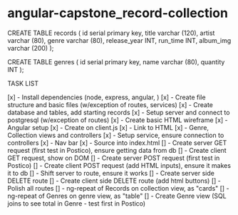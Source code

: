 # angular-capstone_record-collection

CREATE TABLE records (
id serial primary key,
title varchar (120),
artist varchar (80),
genre varchar (80),
release_year INT,
run_time INT,
album_img varchar (200)
);

CREATE TABLE genres (
id serial primary key,
name varchar (80),
quantity INT
);

TASK LIST

[x] - Install dependencies (node, express, angular, )
[x] - Create file structure and basic files (w/exception of routes, services)
[x] - Create database and tables, add starting records
[x] - Setup server and connect to postgresql (w/exception of routes)
[x] - Create basic HTML wireframe
[x] - Angular setup
    [x] - Create on client.js
    [x] - Link to HTML
    [x] - Genre, Collection views and controllers
    [x] - Setup service, ensure connection to controllers
    [x] - Nav bar
    [x] - Source into index.html
[] - Create server GET request (first test in Postico), ensure getting data from db
[] - Create client GET request, show on DOM
[] - Create server POST request (first test in Postico)
[] - Create client POST request (add HTML inputs), ensure it makes it to db
[] - Shift server to route, ensure it works
[] - Create server side DELETE route 
[] - Create client side DELETE route (add html buttons)
[] - Polish all routes
    [] - ng-repeat of Records on collection view, as "cards"
    [] - ng-repeat of Genres on genre view, as "table"
[] - Create Genre view (SQL joins to see total in Genre - test first in Postico)
